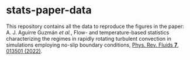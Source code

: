 # stats-paper-data

This repository contains all the data to reproduce the figures in the paper: A. J. Aguirre Guzmán *et al.*, Flow- and temperature-based statistics characterizing the regimes in rapidly rotating turbulent convection in simulations employing no-slip boundary conditions, [Phys. Rev. Fluids **7**, 013501 (2022)](https://doi.org/10.1103/PhysRevFluids.7.013501).
